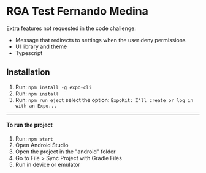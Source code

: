 # RGA Test Fernando Medina

Extra features not requested in the code challenge:
* Message that redirects to settings when the user deny permissions
* UI library and theme
* Typescript

## Installation

1. Run: `npm install -g expo-cli`
2. Run: `npm install`
3. Run: `npm run eject` select the option: `ExpoKit: I'll create or log in with an Expo...`

----

#### To run the project

1. Run: `npm start`
2. Open Android Studio
3. Open the project in the "android" folder
4. Go to File > Sync Project with Gradle Files
4. Run in device or emulator

